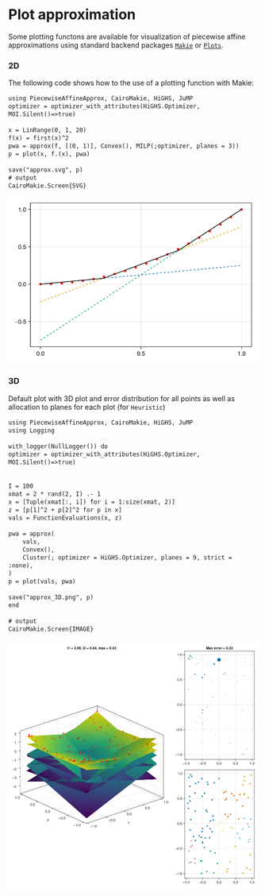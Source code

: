 # Plot approximation

Some plotting functons are available for visualization of piecewise affine approximations using standard backend packages [`Makie`](https://docs.makie.org/stable/) or [`Plots`](https://docs.juliaplots.org/stable/). 


### 2D
The following code shows how to the use of a plotting function with Makie:

```jldoctest
using PiecewiseAffineApprox, CairoMakie, HiGHS, JuMP
optimizer = optimizer_with_attributes(HiGHS.Optimizer, MOI.Silent()=>true)

x = LinRange(0, 1, 20)
f(x) = first(x)^2
pwa = approx(f, [(0, 1)], Convex(), MILP(;optimizer, planes = 3))
p = plot(x, f.(x), pwa)

save("approx.svg", p)
# output
CairoMakie.Screen{SVG}
```
![](../assets/approx.svg)

### 3D
Default plot with 3D plot and error distribution for all points as well as allocation to planes for each plot (for `Heuristic`)

```jldoctest
using PiecewiseAffineApprox, CairoMakie, HiGHS, JuMP
using Logging

with_logger(NullLogger()) do
optimizer = optimizer_with_attributes(HiGHS.Optimizer, MOI.Silent()=>true)


I = 100
xmat = 2 * rand(2, I) .- 1
x = [Tuple(xmat[:, i]) for i = 1:size(xmat, 2)]
z = [p[1]^2 + p[2]^2 for p in x]
vals = FunctionEvaluations(x, z)

pwa = approx(
    vals,
    Convex(),
    Cluster(; optimizer = HiGHS.Optimizer, planes = 9, strict = :none),    
)
p = plot(vals, pwa)

save("approx_3D.png", p)
end

# output
CairoMakie.Screen{IMAGE}
```
![](../assets/approx_3D.png)

